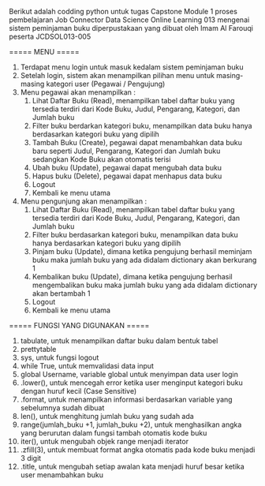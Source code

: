 Berikut adalah codding python untuk tugas Capstone Module 1 proses pembelajaran Job Connector Data Science Online Learning 013 mengenai sistem peminjaman buku diperpustakaan
yang dibuat oleh Imam Al Farouqi peserta JCDSOL013-005

===== MENU =====
1. Terdapat menu login untuk masuk kedalam sistem peminjaman buku
2. Setelah login, sistem akan menampilkan pilihan menu untuk masing-masing kategori user (Pegawai / Pengujung)
3. Menu pegawai akan menampilkan :
   1. Lihat Daftar Buku (Read), menampilkan tabel daftar buku yang tersedia terdiri dari Kode Buku, Judul, Pengarang, Kategori, dan Jumlah buku
   2. Filter buku berdarkan kategori buku, menampilkan data buku hanya berdasarkan kategori buku yang dipilih
   3. Tambah Buku (Create), pegawai dapat menambahkan data buku baru seperti Judul, Pengarang, Kategori dan Jumlah buku sedangkan Kode Buku akan otomatis terisi
   4. Ubah buku (Update), pegawai dapat mengubah data buku
   5. Hapus buku (Delete), pegawai dapat menhapus data buku
   6. Logout
   7. Kembali ke menu utama
4. Menu pengunjung akan menampilkan :
   1. Lihat Daftar Buku (Read), menampilkan tabel daftar buku yang tersedia terdiri dari Kode Buku, Judul, Pengarang, Kategori, dan Jumlah buku
   2. Filter buku berdasarkan kategori buku, menampilkan data buku hanya berdasarkan kategori buku yang dipilih
   3. Pinjam buku (Update), dimana ketika pengujung berhasil meminjam buku maka jumlah buku yang ada didalam dictionary akan berkurang 1
   4. Kembalikan buku (Update), dimana ketika pengujung berhasil mengembalikan buku maka jumlah buku yang ada didalam dictionary akan bertambah 1
   5. Logout
   6. Kembali ke menu utama
  
===== FUNGSI YANG DIGUNAKAN =====
1. tabulate, untuk menampilkan daftar buku dalam bentuk tabel
2. prettytable
3. sys, untuk fungsi logout
4. while True, untuk memvalidasi data input
5. global Username, variable global untuk menyimpan data user login
6. .lower(), untuk mencegah error ketika user menginput kategori buku dengan huruf kecil (Case Sensitive)
7. .format, untuk menampilkan informasi berdasarkan variable yang sebelumnya sudah dibuat
8. len(), untuk menghitung jumlah buku yang sudah ada
9. range(jumlah_buku +1, jumlah_buku +2), untuk menghasilkan angka yang berurutan dalam fungsi tambah otomatis kode buku
10. iter(), untuk mengubah objek range menjadi iterator
11. .zfill(3), untuk membuat format angka otomatis pada kode buku menjadi 3 digit
12. .title, untuk mengubah setiap awalan kata menjadi huruf besar ketika user menambahkan buku
